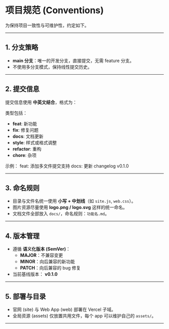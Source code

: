 # 项目规范 (Conventions)

为保持项目一致性与可维护性，约定如下。

---

## 1. 分支策略
- **main 分支**：唯一的开发分支，直接提交，无需 feature 分支。
- 不使用多分支模式，保持线性提交历史。

---

## 2. 提交信息
提交信息使用 **中英文结合**，格式为：

类型包括：
- **feat**: 新功能
- **fix**: 修复问题
- **docs**: 文档更新
- **style**: 样式或格式调整
- **refactor**: 重构
- **chore**: 杂项

示例：
feat: 添加多文件提交支持
docs: 更新 changelog v0.1.0

---

## 3. 命名规则
- 目录与文件名统一使用 **小写 + 中划线**（如 `site.js`, `web.css`）。  
- 图片资源尽量使用 **logo.png / logo.svg** 这样的统一命名。  
- 文档文件全部放入 `docs/`，命名规则：`功能名.md`。

---

## 4. 版本管理
- 遵循 **语义化版本 (SemVer)**：
  - **MAJOR**：不兼容变更
  - **MINOR**：向后兼容的新功能
  - **PATCH**：向后兼容的 bug 修复
- 当前基线版本： **v0.1.0**

---

## 5. 部署与目录
- 官网 (site) 与 Web App (web) 部署在 Vercel 子域。
- 全局资源 (assets) 仅放置共用文件，每个 app 可以维护自己的 `assets/`。

---